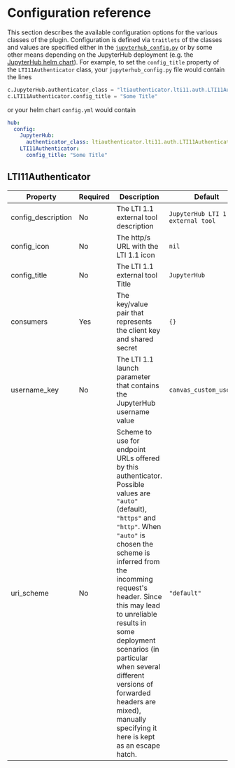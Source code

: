 # Configuration reference

This section describes the available configuration options for the various classes of the plugin.
Configuration is defined via `traitlets` of the classes and values are specified either in the [`jupyterhub_config.py`](https://jupyterhub.readthedocs.io/en/stable/getting-started/config-basics.html) or by some other means depending on the JupyterHub deployment (e.g. the [JupyterHub helm chart](https://z2jh.jupyter.org/en/stable/administrator/authentication.html)).
For example, to set the `config_title` property of the `LTI11Authenticator` class, your `jupyterhub_config.py` file would contain the lines

```python
c.JupyterHub.authenticator_class = "ltiauthenticator.lti11.auth.LTI11Authenticator"
c.LTI11Authenticator.config_title = "Some Title"
```

or your helm chart `config.yml` would contain

```yaml
hub:
  config:
    JupyterHub:
      authenticator_class: ltiauthenticator.lti11.auth.LTI11Authenticator
    LTI11Authenticator:
      config_title: "Some Title"
```

## LTI11Authenticator

| Property           | Required | Description                                                                                                                                                                                                                                                                                                                                                                                                                       | Default                            |
| ------------------ | -------- | --------------------------------------------------------------------------------------------------------------------------------------------------------------------------------------------------------------------------------------------------------------------------------------------------------------------------------------------------------------------------------------------------------------------------------- | ---------------------------------- |
| config_description | No       | The LTI 1.1 external tool description                                                                                                                                                                                                                                                                                                                                                                                             | `JupyterHub LTI 1.1 external tool` |
| config_icon        | No       | The http/s URL with the LTI 1.1 icon                                                                                                                                                                                                                                                                                                                                                                                              | `nil`                              |
| config_title       | No       | The LTI 1.1 external tool Title                                                                                                                                                                                                                                                                                                                                                                                                   | `JupyterHub`                       |
| consumers          | Yes      | The key/value pair that represents the client key and shared secret                                                                                                                                                                                                                                                                                                                                                               | `{}`                               |
| username_key       | No       | The LTI 1.1 launch parameter that contains the JupyterHub username value                                                                                                                                                                                                                                                                                                                                                          | `canvas_custom_user_id`            |
| uri_scheme         | No       | Scheme to use for endpoint URLs offered by this authenticator. Possible values are `"auto"` (default), `"https"` and `"http"`. When `"auto"` is chosen the scheme is inferred from the incomming request's header. Since this may lead to unreliable results in some deployment scenarios (in particular when several different versions of forwarded headers are mixed), manually specifying it here is kept as an escape hatch. | `"default"`                        |
